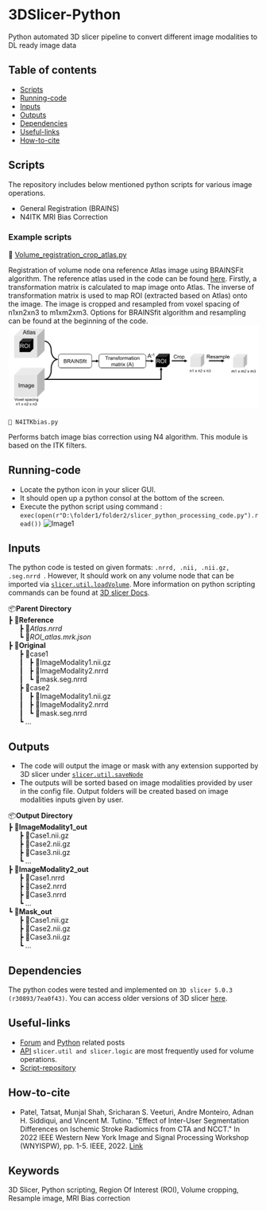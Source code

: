# 3DSlicer-Python
Python automated 3D slicer pipeline to convert different image modalities to DL ready image data


## Table of contents
* [Scripts](#scripts)
* [Running-code](#run-code)
* [Inputs](#inputs)
* [Outputs](#outputs)
* [Dependencies](#dependencies)
* [Useful-links](#links)
* [How-to-cite](#cite)


## Scripts
The repository includes below mentioned python scripts for various image operations. 
  - General Registration (BRAINS)
  - N4ITK MRI Bias Correction 

 ### Example scripts
📜 [Volume_registration_crop_atlas.py](https://github.com/munjalshah94/3DSlicer-Python/blob/main/Brainsfit_Atlas/Volume_registration_crop_atlas.py)

Registration of volume node ona reference Atlas image using BRAINSFit algorithm. The reference atlas used in the code can be found [here](https://www.ncbi.nlm.nih.gov/pmc/articles/PMC7274757/). Firstly, a transformation matrix is calculated to map image onto Atlas. The inverse of transformation matrix is used to map ROI (extracted based on Atlas) onto the image. The image is cropped and resampled from voxel spacing of n1xn2xn3 to m1xm2xm3.  Options for BRAINSfit algorithm and resampling can be found at the beginning of the code.
  ![Image1](Documentation/Brainsfit_crop_resample.png)
  
  ``` 📜 N4ITKbias.py ```

Performs batch image bias correction using N4 algorithm. This module is based on the ITK filters.   


## Running-code
- Locate the python icon in your slicer GUI.
- It should open up a python consol at the bottom of the screen.
- Execute the python script using command : ``` exec(open(r"D:\folder1/folder2/slicer_python_processing_code.py").read()) ```
![Image1](Documentation/step1.png)


## Inputs
The python code is tested on given formats: ```.nrrd, .nii, .nii.gz, .seg.nrrd ```. However, It should work on any volume node that can be imported via [```slicer.util.loadVolume```](https://slicer.readthedocs.io/en/v4.11/developer_guide/slicer.html?highlight=util.loadVolume#slicer.util.loadVolume). More information on python scripting commands can be found at [3D slicer Docs](https://slicer.readthedocs.io/en/v4.11/index.html). 

📦**Parent Directory**          &emsp; &emsp;  
  ┣ 📂**Reference**  
&ensp; &ensp;    ┣ 📜*Atlas.nrrd*  
&ensp; &ensp;    ┗ 📜*ROI_atlas.mrk.json*  
  ┣ 📂**Original**  
  &ensp; &ensp;    ┣ 📂case1                     
  &ensp; &ensp; ┃ &nbsp;    ┣ 📜ImageModality1.nii.gz  
  &ensp; &ensp; ┃ &nbsp;    ┣ 📜ImageModality2.nrrd  
  &ensp; &ensp; ┃ &nbsp;    ┗ 📜mask.seg.nrrd  
  &ensp; &ensp;    ┣ 📂case2                     
  &ensp; &ensp; ┃ &nbsp;    ┣ 📜ImageModality1.nii.gz  
  &ensp; &ensp; ┃ &nbsp;    ┣ 📜ImageModality2.nrrd  
  &ensp; &ensp; ┃ &nbsp;    ┗ 📜mask.seg.nrrd  
  &ensp; &ensp; ┗ ...                             
  
## Outputs
- The code will output the image or mask with any extension supported by 3D slicer under [```slicer.util.saveNode```](https://slicer.readthedocs.io/en/latest/developer_guide/slicer.html#slicer.util.saveNode)
- The outputs will be sorted based on image modalities provided by user in the config file. Output folders will be created based on image modalities inputs given by user.
 
📦**Output Directory**          &emsp; &emsp;  
  ┣ 📂**ImageModality1_out**  
  &ensp; &ensp;    ┣ 📜Case1.nii.gz  
  &ensp; &ensp;    ┣ 📜Case2.nii.gz   
  &ensp; &ensp;    ┣ 📜Case3.nii.gz  
  &ensp; &ensp;    ┗ ...  
  ┣ 📂**ImageModality2_out**  
  &ensp; &ensp;    ┣ 📜Case1.nrrd  
  &ensp; &ensp;    ┣ 📜Case2.nrrd   
  &ensp; &ensp;    ┣ 📜Case3.nrrd  
  &ensp; &ensp;    ┗ ...    
  ┗ 📂**Mask_out**  
  &ensp; &ensp;    ┣ 📜Case1.nii.gz  
  &ensp; &ensp;    ┣ 📜Case2.nii.gz   
  &ensp; &ensp;    ┣ 📜Case3.nii.gz  
  &ensp; &ensp;    ┗ ... 


## Dependencies
The python codes were tested and implemented on ```3D slicer 5.0.3 (r30893/7ea0f43)```. You can access older versions of 3D slicer [here](https://slicer-packages.kitware.com/#collection/5f4474d0e1d8c75dfc70547e/folder/5f4474d0e1d8c75dfc705482).

## Useful-links
- [Forum](https://discourse.slicer.org/) and  [Python](https://discourse.slicer.org/tag/python) related posts
- [API](https://slicer.readthedocs.io/en/latest/developer_guide/slicer.html) ```slicer.util and slicer.logic``` are most frequently used for volume operations. 
- [Script-repository](https://slicer.readthedocs.io/en/latest/developer_guide/script_repository.html)
## How-to-cite
- Patel, Tatsat, Munjal Shah, Sricharan S. Veeturi, Andre Monteiro, Adnan H. Siddiqui, and Vincent M. Tutino. "Effect of Inter-User Segmentation Differences on Ischemic Stroke Radiomics from CTA and NCCT." In 2022 IEEE Western New York Image and Signal Processing Workshop (WNYISPW), pp. 1-5. IEEE, 2022. [Link](https://ieeexplore.ieee.org/abstract/document/9983487)
## Keywords
3D Slicer, Python scripting, Region Of Interest (ROI), Volume cropping, Resample image, MRI Bias correction
